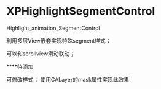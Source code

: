 # XPHighlightSegmentControl


Highlight_animation_SegmentControl


利用多层View嵌套实现特殊segment样式；

可以和scrollview滑动联动；


****待添加

可修改样式；
使用CALayer的mask属性实现此效果






